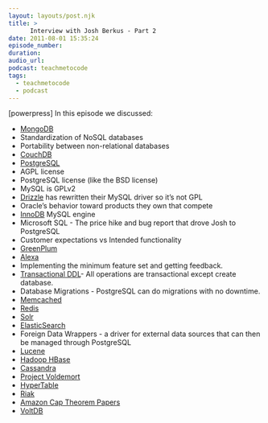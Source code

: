 ```yaml
---
layout: layouts/post.njk
title: >
      Interview with Josh Berkus - Part 2
date: 2011-08-01 15:35:24
episode_number: 
duration: 
audio_url: 
podcast: teachmetocode
tags: 
  - teachmetocode
  - podcast
---
```


[powerpress] In this episode we discussed:

- [MongoDB](http://mongodb.org/)
- Standardization of NoSQL databases
- Portability between non-relational databases
- [CouchDB](http://couchdb.apache.org/)
- [PostgreSQL](http://www.postgresql.org/)
- AGPL license
- PostgreSQL license (like the BSD license)
- MySQL is GPLv2
- [Drizzle](https://launchpad.net/drizzle) has rewritten their MySQL driver so it’s not GPL
- Oracle’s behavior toward products they own that compete
- [InnoDB](http://www.innodb.com/) MySQL engine
- Microsoft SQL - The price hike and bug report that drove Josh to PostgreSQL
- Customer expectations vs Intended functionality
- [GreenPlum](http://www.greenplum.com/)
- [Alexa](http://www.alexa.com/)
- Implementing the minimum feature set and getting feedback.
- [Transactional DDL](http://wiki.postgresql.org/wiki/Transactional_DDL_in_PostgreSQL:_A_Competitive_Analysis)- All operations are transactional except create database.
- Database Migrations - PostgreSQL can do migrations with no downtime.
- [Memcached](http://memcached.org/)
- [Redis](http://redis.io/)
- [Solr](http://lucene.apache.org/solr/)
- [ElasticSearch](http://www.elasticsearch.org/)
- Foreign Data Wrappers - a driver for external data sources that can then be managed through PostgreSQL
- [Lucene](http://lucene.apache.org/)
- [Hadoop HBase](http://hbase.apache.org/)
- [Cassandra](http://cassandra.apache.org/)
- [Project Voldemort](http://project-voldemort.com/)
- [HyperTable](http://hypertable.org/)
- [Riak](http://wiki.basho.com/)
- [Amazon Cap Theorem Papers](http://www.julianbrowne.com/article/viewer/brewers-cap-theorem)
- [VoltDB](http://voltdb.com/)

